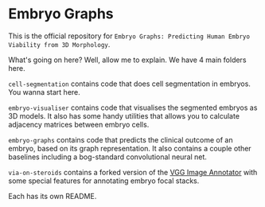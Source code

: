 # Embryo Graphs
This is the official repository for `Embryo Graphs: Predicting Human Embryo Viability from 3D Morphology`.

What's going on here? Well, allow me to explain. We have 4 main folders here.

`cell-segmentation` contains code that does cell segmentation in embryos. You wanna start here.

`embryo-visualiser` contains code that visualises the segmented embryos as 3D models. It also has some handy utilities that allows you to calculate adjacency matrices between embryo cells.

`embryo-graphs` contains code that predicts the clinical outcome of an embryo, based on its graph representation. It also contains a couple other baselines including a bog-standard convolutional neural net.

`via-on-steroids` contains a forked version of the [VGG Image Annotator](https://www.robots.ox.ac.uk/~vgg/software/via/) with some special features for annotating embryo focal stacks.

Each has its own README.
